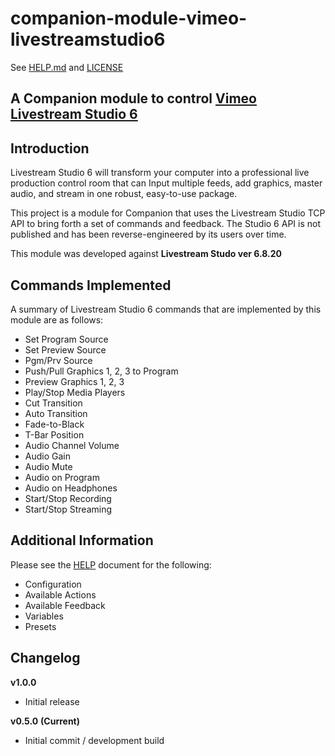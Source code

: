 # companion-module-vimeo-livestreamstudio6
See [HELP.md](./HELP.md) and [LICENSE](./LICENSE)

## A Companion module to control [Vimeo Livestream Studio 6](https://livestream.com/studio/)

## Introduction

Livestream Studio 6 will transform your computer into a professional live production control room that can Input multiple feeds, add graphics, master audio, and stream in one robust, easy-to-use package. 

This project is a module for Companion that uses the Livestream Studio TCP API to bring forth a set of commands and feedback.
The Studio 6 API is not published and has been reverse-engineered by its users over time. 

This module was developed against **Livestream Studo ver 6.8.20**

## Commands Implemented #
A summary of Livestream Studio 6 commands that are implemented by this module are as follows:

- Set Program Source
- Set Preview Source
- Pgm/Prv Source
- Push/Pull Graphics 1, 2, 3 to Program
- Preview Graphics 1, 2, 3
- Play/Stop Media Players 
- Cut Transition
- Auto Transition
- Fade-to-Black
- T-Bar Position
- Audio Channel Volume
- Audio Gain
- Audio Mute
- Audio on Program
- Audio on Headphones
- Start/Stop Recording
- Start/Stop Streaming


## Additional Information

Please see the [HELP](/HELP.md) document for the following:

- Configuration
- Available Actions
- Available Feedback
- Variables
- Presets

## Changelog

**v1.0.0** 

- Initial release

**v0.5.0** **(Current)**

- Initial commit / development build
